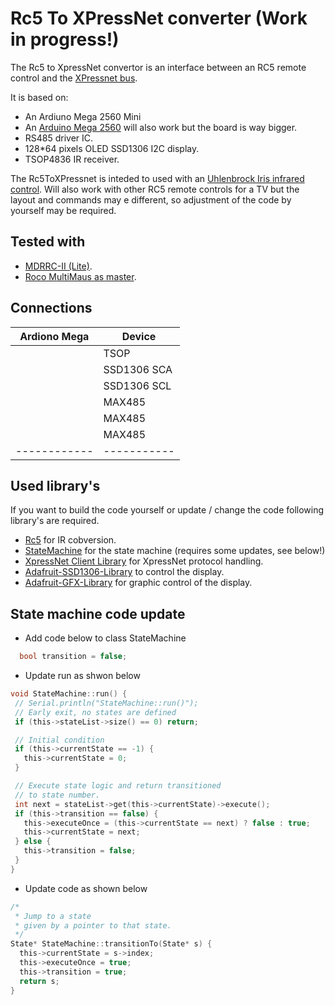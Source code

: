 # Rc5 To XPressNet converter (Work in progress!)

The Rc5 to XpressNet convertor is an interface between an RC5 remote control and the [XPressnet bus](www.lenzusa.com/1newsite1/Manuals/xpressnet.pdf). 

It is based on: 

 * An Ardiuno Mega 2560 Mini
 * An [Arduino Mega 2560](https://store.arduino.cc/arduino-mega-2560-rev3) will also work but the board is way bigger. 
 * RS485 driver IC.
 * 128*64 pixels OLED SSD1306 I2C display. 
 * TSOP4836 IR receiver.
 
The Rc5ToXPressnet is inteded to used with an [Uhlenbrock Iris infrared control](https://www.uhlenbrock.de/de_DE/produkte/digizen/I63D744D-001.htm!ArcEntryInfo=0004.9.I63D744D). Will also work with other RC5 remote controls for a TV but the layout and commands may e different, so adjustment of the code by yourself may be required.
 
## Tested with
 * [MDRRC-II (Lite)](https://robertdotevers.wordpress.com/). 
 * [Roco MultiMaus as master](https://www.roco.cc/en/product/5215-multimaus-0-0-0-0-0-004001-0/products.html).
 
## Connections

| Ardiono Mega  | Device      |
| ------------  | ----------- |
|               | TSOP        |
|               | SSD1306 SCA |
|               | SSD1306 SCL |
|               | MAX485      |
|               | MAX485      |
|               | MAX485      |
| ------------  | ----------- |

## Used library's
If you want to build the code yourself or update / change the code following library's are required.
 * [Rc5](https://github.com/guyc/RC5) for IR cobversion.
 * [StateMachine](https://github.com/jrullan/StateMachine) for the state machine (requires some updates, see below!) 
 * [XpressNet Client Library](http://pgahtow.de/wiki/index.php?title=XpressNet) for XpressNet protocol handling.
 * [Adafruit-SSD1306-Library](https://github.com/adafruit/Adafruit_SSD1306) to control the display.
 * [Adafruit-GFX-Library](https://github.com/adafruit/Adafruit-GFX-Library) for graphic control of the display.

## State machine code update

 * Add code below to class StateMachine
  
```c
  bool transition = false;
```
  
 * Update run as shwon below
 
 ```c
 void StateMachine::run() {
  // Serial.println("StateMachine::run()");
  // Early exit, no states are defined
  if (this->stateList->size() == 0) return;

  // Initial condition
  if (this->currentState == -1) {
    this->currentState = 0;
  }

  // Execute state logic and return transitioned
  // to state number.
  int next = stateList->get(this->currentState)->execute();
  if (this->transition == false) {
    this->executeOnce = (this->currentState == next) ? false : true;
    this->currentState = next;
  } else {
    this->transition = false;
  }
}
```

* Update code as shown below

```c
/*
 * Jump to a state
 * given by a pointer to that state.
 */
State* StateMachine::transitionTo(State* s) {
  this->currentState = s->index;
  this->executeOnce = true;
  this->transition = true;
  return s;
}
```